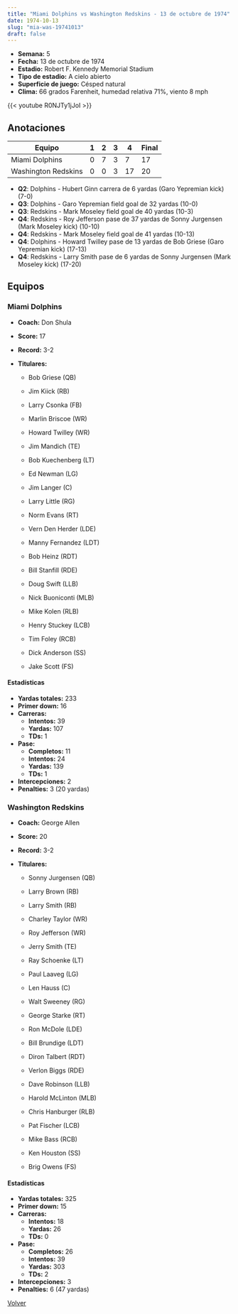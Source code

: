 ```yaml
---
title: "Miami Dolphins vs Washington Redskins - 13 de octubre de 1974"
date: 1974-10-13
slug: "mia-was-19741013"
draft: false
---
```


- **Semana:** 5
- **Fecha:** 13 de octubre de 1974
- **Estadio:** Robert F. Kennedy Memorial Stadium
- **Tipo de estadio:** A cielo abierto
- **Superficie de juego:** Césped natural
- **Clima:** 66 grados Farenheit, humedad relativa 71%, viento 8 mph


{{< youtube R0NJTy1jJoI >}}


## Anotaciones
| Equipo | 1 | 2 | 3 | 4 | Final |
|--------|---|---|---|---|-------|
| Miami Dolphins  | 0 | 7 | 3 | 7  | 17 |
| Washington Redskins  | 0 | 0 | 3 | 17  | 20 |
- **Q2**: Dolphins - Hubert Ginn carrera de 6 yardas (Garo Yepremian kick) (7-0)
- **Q3**: Dolphins - Garo Yepremian field goal de 32 yardas (10-0)
- **Q3**: Redskins - Mark Moseley field goal de 40 yardas (10-3)
- **Q4**: Redskins - Roy Jefferson pase de 37 yardas de Sonny Jurgensen (Mark Moseley kick) (10-10)
- **Q4**: Redskins - Mark Moseley field goal de 41 yardas (10-13)
- **Q4**: Dolphins - Howard Twilley pase de 13 yardas de Bob Griese (Garo Yepremian kick) (17-13)
- **Q4**: Redskins - Larry Smith pase de 6 yardas de Sonny Jurgensen (Mark Moseley kick) (17-20)


## Equipos


### Miami Dolphins
* **Coach:** Don Shula
* **Score:** 17
* **Record:** 3-2
* **Titulares:** 

  * Bob Griese (QB) 

  * Jim Kiick (RB) 

  * Larry Csonka (FB) 

  * Marlin Briscoe (WR) 

  * Howard Twilley (WR) 

  * Jim Mandich (TE) 

  * Bob Kuechenberg (LT) 

  * Ed Newman (LG) 

  * Jim Langer (C) 

  * Larry Little (RG) 

  * Norm Evans (RT) 

  * Vern Den Herder (LDE) 

  * Manny Fernandez (LDT) 

  * Bob Heinz (RDT) 

  * Bill Stanfill (RDE) 

  * Doug Swift (LLB) 

  * Nick Buoniconti (MLB) 

  * Mike Kolen (RLB) 

  * Henry Stuckey (LCB) 

  * Tim Foley (RCB) 

  * Dick Anderson (SS) 

  * Jake Scott (FS) 

#### Estadísticas
* **Yardas totales:** 233
* **Primer down:** 16
* **Carreras:**
  * **Intentos:** 39
  * **Yardas:** 107
  * **TDs:** 1
* **Pase:**
  * **Completos:** 11
  * **Intentos:** 24
  * **Yardas:** 139
  * **TDs:** 1
* **Intercepciones:** 2
* **Penalties:** 3 (20 yardas)

### Washington Redskins
* **Coach:** George Allen
* **Score:** 20
* **Record:** 3-2
* **Titulares:** 

  * Sonny Jurgensen (QB) 

  * Larry Brown (RB) 

  * Larry Smith (RB) 

  * Charley Taylor (WR) 

  * Roy Jefferson (WR) 

  * Jerry Smith (TE) 

  * Ray Schoenke (LT) 

  * Paul Laaveg (LG) 

  * Len Hauss (C) 

  * Walt Sweeney (RG) 

  * George Starke (RT) 

  * Ron McDole (LDE) 

  * Bill Brundige (LDT) 

  * Diron Talbert (RDT) 

  * Verlon Biggs (RDE) 

  * Dave Robinson (LLB) 

  * Harold McLinton (MLB) 

  * Chris Hanburger (RLB) 

  * Pat Fischer (LCB) 

  * Mike Bass (RCB) 

  * Ken Houston (SS) 

  * Brig Owens (FS) 

#### Estadísticas
* **Yardas totales:** 325
* **Primer down:** 15
* **Carreras:**
  * **Intentos:** 18
  * **Yardas:** 26
  * **TDs:** 0
* **Pase:**
  * **Completos:** 26
  * **Intentos:** 39
  * **Yardas:** 303
  * **TDs:** 2
* **Intercepciones:** 3
* **Penalties:** 6 (47 yardas)


[Volver](/historia/1974)
